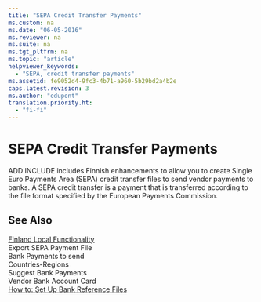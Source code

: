 ```yaml
---
title: "SEPA Credit Transfer Payments"
ms.custom: na
ms.date: "06-05-2016"
ms.reviewer: na
ms.suite: na
ms.tgt_pltfrm: na
ms.topic: "article"
helpviewer_keywords: 
  - "SEPA, credit transfer payments"
ms.assetid: fe9052d4-9fc3-4b71-a960-5b29bd2a4b2e
caps.latest.revision: 3
ms.author: "edupont"
translation.priority.ht: 
  - "fi-fi"
---
```

# SEPA Credit Transfer Payments
ADD INCLUDE<!--[!INCLUDE[nav_current_short](../../BusinessFunctionality/IntegratingWithMicrosoftOffice/includes/nav_current_short_md.md)]--> includes Finnish enhancements to allow you to create Single Euro Payments Area \(SEPA\) credit transfer files to send vendor payments to banks. A SEPA credit transfer is a payment that is transferred according to the file format specified by the European Payments Commission.  
  
## See Also  
 [Finland Local Functionality](../../LocalFunctionalityForMicrosoftDynamicsNav2016/Finland/finland-local-functionality.md)   
 Export SEPA Payment File   
 Bank Payments to send   
 Countries\-Regions   
 Suggest Bank Payments   
 Vendor Bank Account Card   
 [How to: Set Up Bank Reference Files](../../LocalFunctionalityForMicrosoftDynamicsNav2016/Finland/how-to-set-up-bank-reference-files.md)